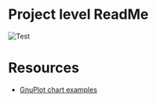 # Project level ReadMe

![Test](https://github.com/jamescauwelier/gnuplotter/actions/workflows/build_and_test.yml/badge.svg)

# Resources

- [GnuPlot chart examples](https://alvinalexander.com/technology/gnuplot-charts-graphs-examples/)